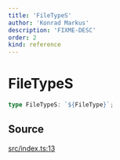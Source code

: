 ```yaml
---
title: 'FileTypeS'
author: 'Konrad Markus'
description: 'FIXME-DESC'
order: 2
kind: reference
---
```


# FileTypeS

```ts
type FileTypeS: `${FileType}`;
```

## Source

[src/index.ts:13](https://github.com/konkerdotdev/tiny-filesystem-fp/blob/900743fd8cf49d9e7c3831c08b0b3c0dd3e06fb2/src/index.ts#L13)
